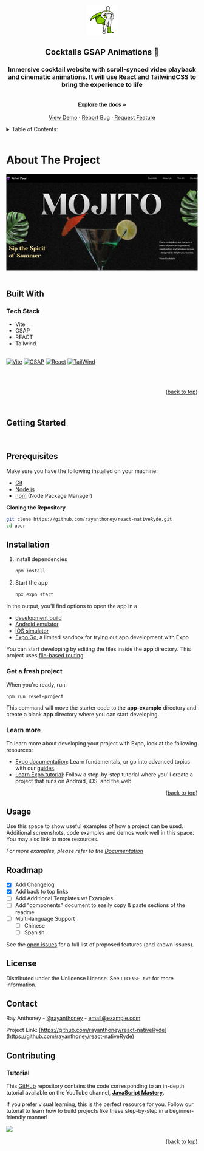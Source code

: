 [//]: # ([README.md]&#40;README.md&#41;)

<!-- Improved compatibility of back to top link: See: https://github.com/rayanthoney/ram_uber_app/pull/73 -->

<a id="readme-top"></a>

<!-- WELCOME -->

<div align="center">
   <a href="https://github.com/rayanthoney/react-nativeRyde.git">
    <img src="/public/images/greensock-gsap-icon-logo.png" alt="Logo" width="80" height="80">
  </a>

<h2 align="center">Cocktails GSAP Animations 👋</h2>

   <p align="center">
    <h3>Immersive cocktail website with scroll-synced video playback and cinematic animations. It will use React and TailwindCSS to bring the experience to life</h3>
    <br />
    <a href="https://github.com/rayanthoney/jsm_gsap_cocktails.git"><strong>Explore the docs »</strong></a>
    <br />
    <br />
    <a href="https://github.com/rayanthoney/Repository-Name">View Demo</a>
    &middot;
    <a href="https://https://github.com/rayanthoney/jsm_gsap_cocktails.git/issues/new?labels=bug&template=bug-report---.md">Report Bug</a>
    &middot;
    <a href="https://https://github.com/rayanthoney/jsm_gsap_cocktails.git/issues/new?labels=enhancement&template=feature-request---.md">Request Feature</a>
  </p>
</div>

<!-- TABLE OF CONTENTS -->
<details>
  <summary>Table of Contents:</summary>
  <ol>
    <li>
      <a href="#about-the-project">About The Project</a>
      <ul>
        <li><a href="#built-with">Built With</a></li>
      </ul>
    </li>
    <li>
      <a href="#getting-started">Getting Started</a>
      <ul>
        <li><a href="#prerequisites">Prerequisites</a></li>
        <li><a href="#installation">Installation</a></li>
      </ul>
    </li>
    <li><a href="#usage">Usage</a></li>
    <li><a href="#roadmap">Roadmap</a></li>
    <li><a href="#license">License</a></li>
    <li><a href="#contact">Contact</a></li>
    <li><a href="#contributing">Contributing</a></li>
    <!-- <li><a href="#acknowledgments">Acknowledgments</a></li> -->
  </ol>
</details>
<br>

<!-- ABOUT THE PROJECT -->
# About The Project

<div align="center" >
<!-- link to project -->
    <a href='-URL TO DEMO GOES HERE-'>
    <!-- link to local image -->
        <img src="/public/images/cocktails-gsap911.png" alt="React Native Image" height=""/>
    </a>
</div>

<br>

<!-- BUILT WITH -->
## Built With

### Tech Stack

- Vite
- GSAP
- REACT
- Tailwind
  <br>
  <br>

[![Vite][Vite]][Vite-url]
[![GSAP][GSAP]][GSAP-url]
[![React][React]][React-url]
[![TailWind][TailWind]][TailWind-url]

[//]: # ([![Expo][Expo]][Expo-url])

[//]: # ([![TypeScript][TypeScript]][TypeScript-url])

[//]: # ([![Postgresql][Postgresql]][Postgresql-url])

[//]: # ([![Stripe][Stripe]][Stripe-url])

[//]: # ([![Clerk][Clerk]][Clerk-url])

[//]: # ([![Google-Maps][Google-Maps]][Google-Maps-url])

[//]: # ([![Zustand][Zustand]][Zustand-url])

<br>
<br>

<p align="right">(<a href="#readme-top">back to top</a>)</p>
<br>

<!-- GETTING STARTED -->
## Getting Started

[//]: # (This is an [Expo]&#40;https://expo.dev&#41; project created with [`create-expo-app`]&#40;https://www.npmjs.com/package/create-expo-app&#41;.)

<br>

[//]: # (Built with React Native for handling the user interface, Google Maps for rendering maps with directions, stripe for handling payments, serverless Postgres for managing databases, and styled with TailwindCSS, Uber Clone is a perfect mobile app. The primary goal is to demonstrate how to develop full-stack mobile applications to showcase the developer's skills in a unique manner that creates a lasting impact.)

<!-- PREREQUISITES -->
## Prerequisites

Make sure you have the following installed on your machine:

- [Git](https://git-scm.com/)
- [Node.js](https://nodejs.org/en)
- [npm](https://www.npmjs.com/) (Node Package Manager)

**Cloning the Repository**

```bash
git clone https://github.com/rayanthoney/react-nativeRyde.git
cd uber
```

<!-- INSTALLATION -->
## Installation

1. Install dependencies

   ```bash
   npm install
   ```

2. Start the app

   ```bash
   npx expo start
   ```

In the output, you'll find options to open the app in a

- [development build](https://docs.expo.dev/develop/development-builds/introduction/)
- [Android emulator](https://docs.expo.dev/workflow/android-studio-emulator/)
- [iOS simulator](https://docs.expo.dev/workflow/ios-simulator/)
- [Expo Go](https://expo.dev/go), a limited sandbox for trying out app development with Expo

You can start developing by editing the files inside the **app** directory. This project uses [file-based routing](https://docs.expo.dev/router/introduction).

<!-- FRESH PROJECT -->
### Get a fresh project

When you're ready, run:

```bash
npm run reset-project
```

This command will move the starter code to the **app-example** directory and create a blank **app** directory where you can start developing.

<!-- LEARN MORE -->
### Learn more

To learn more about developing your project with Expo, look at the following resources:

- [Expo documentation](https://docs.expo.dev/): Learn fundamentals, or go into advanced topics with our [guides](https://docs.expo.dev/guides).
- [Learn Expo tutorial](https://docs.expo.dev/tutorial/introduction/): Follow a step-by-step tutorial where you'll create a project that runs on Android, iOS, and the web.


<p align="right">(<a href="#readme-top">back to top</a>)</p>

<!-- USAGE -->
## Usage

Use this space to show useful examples of how a project can be used. Additional screenshots, code examples and demos work well in this space. You may also link to more resources.

_For more examples, please refer to the [Documentation](https://example.com)_

<!-- ROADMAP -->
## Roadmap

- [x] Add Changelog
- [x] Add back to top links
- [ ] Add Additional Templates w/ Examples
- [ ] Add "components" document to easily copy & paste sections of the readme
- [ ] Multi-language Support
    - [ ] Chinese
    - [ ] Spanish

See the [open issues](https://github.com/othneildrew/Best-README-Template/issues) for a full list of proposed features (and known issues).

<!-- LICENSE -->
## License

Distributed under the Unlicense License. See `LICENSE.txt` for more information.

<!-- CONTACT -->
## Contact

Ray Anthoney - [@rayanthoney](https://twitter.com/@rayanthoney) - email@example.com

Project Link: [https://github.com/rayanthoney/react-nativeRyde](https://github.com/rayanthoney/react-nativeRyde)

## Contributing

### Tutorial

This [GitHub](https://github.com/adrianhajdin/uber.git) repository contains the code corresponding to an in-depth tutorial available on the YouTube
channel, <a href="https://www.youtube.com/@javascriptmastery/videos" target="_blank"><b>JavaScript Mastery</b></a>.

If you prefer visual learning, this is the perfect resource for you. Follow our tutorial to learn how to build projects
like these step-by-step in a beginner-friendly manner!

<a href="https://youtu.be/kmy_YNhl0mw" target="_blank"><img src="https://github.com/sujatagunale/EasyRead/assets/151519281/1736fca5-a031-4854-8c09-bc110e3bc16d" /></a>

<p align="right">(<a href="#readme-top">back to top</a>)</p>

<!-- MARKDOWN LINKS & IMAGES -->
<!-- https://www.markdownguide.org/basic-syntax/#reference-style-links -->
[React]: https://img.shields.io/badge/React-black?style=for-the-badge&logoColor=white&logo=react&color=61DAFB
[React-url]: https://example.com/
[Expo]: https://img.shields.io/badge/-Expo-black?style=for-the-badge&logoColor=white&logo=expo&color=000020
[Expo-url]: https://example.com/
[TypeScript]: https://img.shields.io/badge/-TypeScript-black?style=for-the-badge&logoColor=white&logo=typescript&color=3178C6
[TypeScript-url]: https://example.com/
[TailWind]: https://img.shields.io/badge/-TailWind-black?style=for-the-badge&logoColor=white&logo=tailwindcss&color=06B6D4
[TailWind-url]: https://example.com/
[Postgresql]: https://img.shields.io/badge/-PostGreSQL-black?style=for-the-badge&logoColor=white&logo=postgresql&color=4169e1
[Postgresql-url]: https://example.com/
[Stripe]: https://img.shields.io/badge/-Stripe-black?style=for-the-badge&logoColor=white&logo=stripe&color=6860ff
[Stripe-url]: https://example.com/
[Clerk]: https://img.shields.io/badge/-Clerk-black?style=for-the-badge&logoColor=white&logo=clerk&color=787984
[Clerk-url]: https://example.com/
[Google-Maps]: https://img.shields.io/badge/-Google_Maps-black?style=for-the-badge&logoColor=white&logo=google&color=34A853
[Google-Maps-url]: https://example.com/
[Zustand]: https://img.shields.io/badge/-Zustand-black?style=for-the-badge&logoColor=white&logo=zustand&color=a24f73
[Zustand-url]: https://example.com/
[Vite]: https://img.shields.io/badge/-Vite-black?style=for-the-badge&logoColor=white&logo=vite&color=ac45f4
[Vite-url]: https://example.com/
[GSAP]: https://img.shields.io/badge/-GSAP-black?style=for-the-badge&logoColor=white&logo=gsap&color=89ce03
[GSAP-url]: https://example.com/